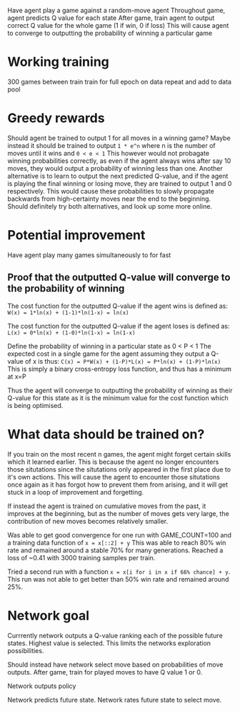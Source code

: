 
Have agent play a game against a random-move agent
Throughout game, agent predicts Q value for each state
After game, train agent to output correct Q value for the whole game (1 if win, 0 if loss)
This will cause agent to converge to outputting the probability of winning a particular game


# Working training
300 games between train
train for full epoch on data
repeat and add to data pool


# Greedy rewards
Should agent be trained to output 1 for all moves in a winning game?
Maybe instead it should be trained to output `1 * e^n` where n is the number of moves until it wins and `0 < e < 1`
This however would not probagate winning probabilities correctly, as even if the agent always wins after say 10 moves, they would output a probability of winning less than one.
Another alternative is to learn to output the next predicted Q-value, and if the agent is playing the final winning or losing move, they are trained to output 1 and 0 respectively. This would cause these probabilities to slowly propagate backwards from high-certainty moves near the end to the beginning.
Should definitely try both alternatives, and look up some more online.


# Potential improvement
Have agent play many games simultaneously to for fast 



## Proof that the outputted Q-value will converge to the probability of winning

The cost function for the outputted Q-value if the agent wins is defined as:
    `W(x) = 1*ln(x) + (1-1)*ln(1-x) = ln(x)`

The cost function for the outputted Q-value if the agent loses is defined as:
    `L(x) = 0*ln(x) + (1-0)*ln(1-x) = ln(1-x)`

Define the probability of winning in a particular state as 0 < P < 1
The expected cost in a single game for the agent assuming they output a Q-value of x is thus:
    `C(x) = P*W(x) + (1-P)*L(x) = P*ln(x) + (1-P)*ln(x)`
This is simply a binary cross-entropy loss function, and thus has a minimum at x=P

Thus the agent will converge to outputting the probability of winning as their Q-value for this state
as it is the minimum value for the cost function which is being optimised.




# What data should be trained on?
If you train on the most recent n games, the agent might forget certain skills which it learned earlier.
This is because the agent no longer encounters those situtations since the situtations only appeared in the first place due to it's own actions.
This will cause the agent to encounter those situtations once again as it has forgot how to prevent them from arising, and it will get stuck in a loop of improvement and forgetting.

If instead the agent is trained on cumulative moves from the past, it improves at the beginning, but as the number of moves gets very large, the contribution of new moves becomes relatively smaller.



Was able to get good convergence for one run with GAME_COUNT=100 and a training data function of `x = x[::2] + y`
This was able to reach 80% win rate and remained around a stable 70% for many generations.
Reached a loss of ~0.41 with 3000 training samples per train.

Tried a second run with a function `x = x[i for i in x if 66% chance] + y`.
This run was not able to get better than 50% win rate and remained around 25%.



# Network goal

Currrently network outputs a Q-value ranking each of the possible future states.
Highest value is selected.
This limits the networks exploration possibilities.

Should instead have network select move based on probabilities of move outputs.
After game, train for played moves to have Q value 1 or 0.


Network outputs policy 


Network predicts future state.
Network rates future state to select move.



